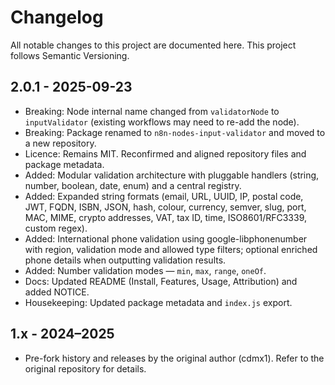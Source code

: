 # Changelog

All notable changes to this project are documented here. This project follows Semantic Versioning.

## 2.0.1 - 2025-09-23

- Breaking: Node internal name changed from `validatorNode` to `inputValidator` (existing workflows may need to re-add the node).
- Breaking: Package renamed to `n8n-nodes-input-validator` and moved to a new repository.
- Licence: Remains MIT. Reconfirmed and aligned repository files and package metadata.
- Added: Modular validation architecture with pluggable handlers (string, number, boolean, date, enum) and a central registry.
- Added: Expanded string formats (email, URL, UUID, IP, postal code, JWT, FQDN, ISBN, JSON, hash, colour, currency, semver, slug, port, MAC, MIME, crypto addresses, VAT, tax ID, time, ISO8601/RFC3339, custom regex).
- Added: International phone validation using google-libphonenumber with region, validation mode and allowed type filters; optional enriched phone details when outputting validation results.
- Added: Number validation modes — `min`, `max`, `range`, `oneOf`.
- Docs: Updated README (Install, Features, Usage, Attribution) and added NOTICE.
- Housekeeping: Updated package metadata and `index.js` export.

## 1.x - 2024–2025

- Pre-fork history and releases by the original author (cdmx1). Refer to the original repository for details.
